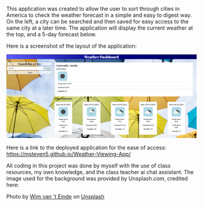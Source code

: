 This application was created to allow the user to sort through cities in America to check the weather forecast in a simple and easy to digest way. On the left, a city can be searched and then saved for easy access to the same city at a later time. The application will display the current weather at the top, and a 5-day forecast below.

Here is a screenshot of the layout of the application:

![Alt text](<Weather Application View Screenshot.png>)


Here is a link to the deployed application for the ease of access:
https://msteven5.github.io/Weather-Viewing-App/

All coding in this project was done by myself with the use of class resources, my own knowledge, and the class teacher ai chat assistant. The image used for the background was provided by Unsplash.com, credited here:

Photo by <a href="https://unsplash.com/@wimvanteinde?utm_content=creditCopyText&utm_medium=referralutm_source=unsplash">Wim van 't Einde</a> on <a href="https://unsplash.com/photosassorted-color-umbrella-lot-under-white-clouds-at-daytime-uj7eb7CgqRk?utm_content=creditCopyText&utm_medium=referralutm_source=unsplash">Unsplash</a> 
